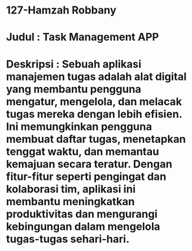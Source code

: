# 127-Hamzah Robbany
# Judul : Task Management APP
# Deskripsi : Sebuah aplikasi manajemen tugas adalah alat digital yang membantu pengguna mengatur, mengelola, dan melacak tugas mereka dengan lebih efisien. Ini memungkinkan pengguna membuat daftar tugas, menetapkan tenggat waktu, dan memantau kemajuan secara teratur. Dengan fitur-fitur seperti pengingat dan kolaborasi tim, aplikasi ini membantu meningkatkan produktivitas dan mengurangi kebingungan dalam mengelola tugas-tugas sehari-hari.
